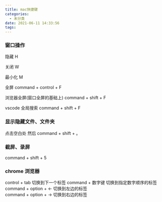 ```yaml
---
title: mac快捷键
categories:
  - 未分类
date: 2021-06-11 14:33:56
tags:
---
```

### 窗口操作
隐藏 H

关闭 W

最小化 M

全屏 command + control + F

浏览器全屏(窗口全屏的基础上) command + shift + F

vscode 全局搜索 command + shift + F
### 显示隐藏文件、文件夹
点击空白处 然后 command + shift + 。

### 截屏、录屏
command + shift + 5
### chrome 浏览器
control + tab 切换到下一个标签
command + 数字键 切换到指定数字顺序的标签
command + option + ← 切换到左边的标签  
command + option + → 切换到右边的标签  